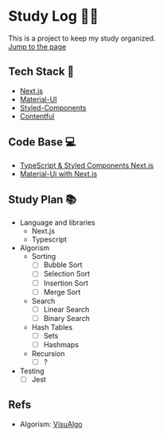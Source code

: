 # Study Log 👩‍💻

This is a project to keep my study organized.  
[Jump to the page](https://study-log.vercel.app/)

## Tech Stack 🔧

- [Next.js](https://github.com/vercel/next.js)
- [Material-UI](https://github.com/mui-org/material-ui)
- [Styled-Components](https://github.com/styled-components/styled-components)
- [Contentful](https://www.contentful.com/)

## Code Base 💻

- [TypeScript & Styled Components Next.js](https://github.com/vercel/next.js/tree/canary/examples/with-typescript-styled-components)
- [Material-Ui with Next.js](https://github.com/mui-org/material-ui/tree/next/examples/nextjs-with-typescript)

## Study Plan 📚

- Language and libraries
  - Next.js
  - Typescript
- Algorism
  - Sorting
    - [ ] Bubble Sort
    - [ ] Selection Sort
    - [ ] Insertion Sort
    - [ ] Merge Sort
  - Search
    - [ ] Linear Search
    - [ ] Binary Search
  - Hash Tables
    - [ ] Sets
    - [ ] Hashmaps
  - Recursion
    - [ ] ?
- Testing
  - [ ] Jest

## Refs 

- Algorism: [VisuAlgo](https://visualgo.net/en)
